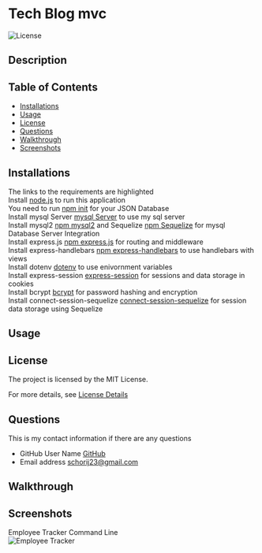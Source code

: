 # Tech Blog mvc

![License](https://img.shields.io/badge/License-MIT-yellow.svg)

## Description

## Table of Contents

* [Installations](#installations)
* [Usage](#usage)
* [License](#license)
* [Questions](#questions)
* [Walkthrough](#walkthrough)
* [Screenshots](#screenshots)


## Installations
The links to the requirements are highlighted<br>
Install [node.js](https://nodejs.org/en) to run this application<br>
You need to run [npm init](https://docs.npmjs.com/cli/v10/commands/npm-init) for your JSON Database <br>
Install mysql Server [mysql Server](https://dev.mysql.com/downloads/mysql/) to use my sql server <br>
Install mysql2 [npm mysql2](https://www.npmjs.com/package/mysql2) and Sequelize [npm Sequelize](https://www.npmjs.com/package/sequelize) for mysql Database Server Integration <br>
Install express.js [npm express.js](https://www.npmjs.com/package/express) for routing and middleware<br>
Install express-handlebars [npm express-handlebars](https://www.npmjs.com/package/express-handlebars) to use handlebars with views<br>
Install dotenv [dotenv](https://www.npmjs.com/package/dotenv) to use enivornment variables<br>
Install express-session [express-session](https://www.npmjs.com/package/express-session) for sessions and data storage in cookies<br>
Install bcrypt [bcrypt](https://www.npmjs.com/package/bcrypt) for password hashing and encryption<br>
Install connect-session-sequelize [connect-session-sequelize](https://www.npmjs.com/package/connect-session-sequelize) for session data storage using Sequelize<br>

## Usage


## License
The project is licensed by the MIT License.

For more details, see [License Details](https://choosealicense.com/licenses/mit/)

## Questions

  This is my contact information if there are any questions

  - GitHub User Name [GitHub](https://github.com/schorij23) 
  - Email address schorij23@gmail.com

## Walkthrough

## Screenshots
Employee Tracker Command Line <br>
![Employee Tracker](./assests/images/Employee%20Tracker.png)
